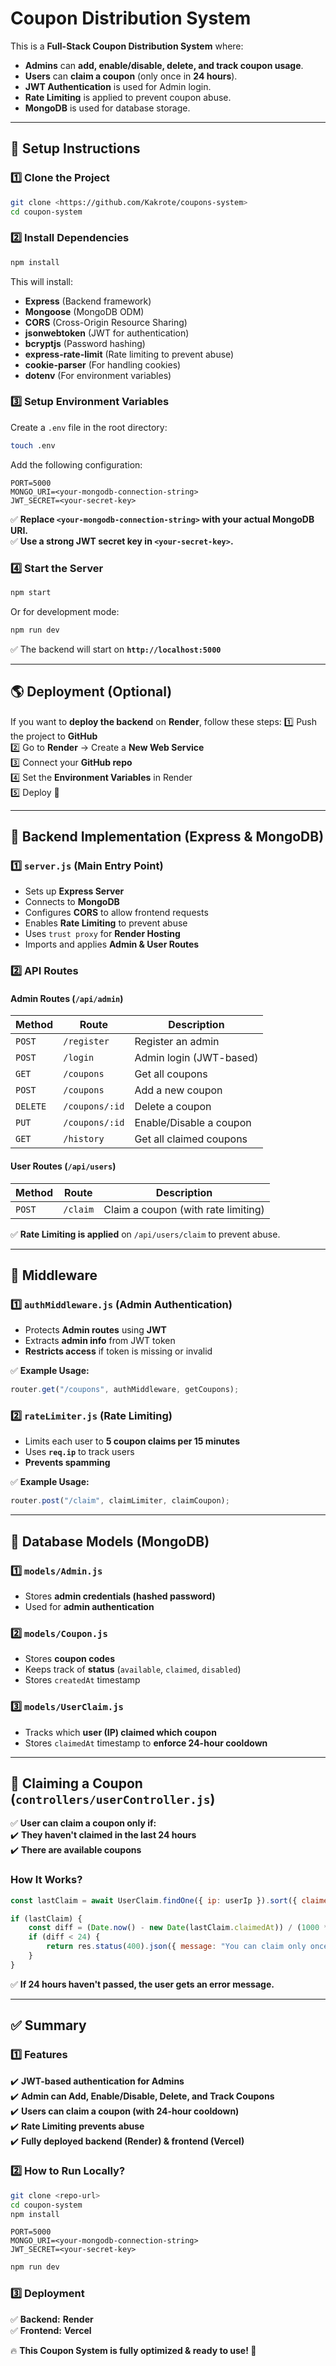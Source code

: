 # Coupon Distribution System

This is a **Full-Stack Coupon Distribution System** where:
- **Admins** can **add, enable/disable, delete, and track coupon usage**.
- **Users** can **claim a coupon** (only once in **24 hours**).
- **JWT Authentication** is used for Admin login.
- **Rate Limiting** is applied to prevent coupon abuse.
- **MongoDB** is used for database storage.

---

## 🚀 Setup Instructions

### **1️⃣ Clone the Project**
```bash
git clone <https://github.com/Kakrote/coupons-system>
cd coupon-system
```

### **2️⃣ Install Dependencies**
```bash
npm install
```
This will install:
- **Express** (Backend framework)
- **Mongoose** (MongoDB ODM)
- **CORS** (Cross-Origin Resource Sharing)
- **jsonwebtoken** (JWT for authentication)
- **bcryptjs** (Password hashing)
- **express-rate-limit** (Rate limiting to prevent abuse)
- **cookie-parser** (For handling cookies)
- **dotenv** (For environment variables)

### **3️⃣ Setup Environment Variables**
Create a `.env` file in the root directory:
```bash
touch .env
```
Add the following configuration:
```env
PORT=5000
MONGO_URI=<your-mongodb-connection-string>
JWT_SECRET=<your-secret-key>
```
✅ **Replace `<your-mongodb-connection-string>` with your actual MongoDB URI.**  
✅ **Use a strong JWT secret key in `<your-secret-key>`.**  

### **4️⃣ Start the Server**
```bash
npm start
```
Or for development mode:
```bash
npm run dev
```
✅ The backend will start on **`http://localhost:5000`**

---

## 🌎 Deployment (Optional)
If you want to **deploy the backend** on **Render**, follow these steps:
1️⃣ Push the project to **GitHub**  
2️⃣ Go to **Render** → Create a **New Web Service**  
3️⃣ Connect your **GitHub repo**  
4️⃣ Set the **Environment Variables** in Render  
5️⃣ Deploy 🎉

---

## 🔹 Backend Implementation (Express & MongoDB)

### **1️⃣ `server.js` (Main Entry Point)**
- Sets up **Express Server**
- Connects to **MongoDB**
- Configures **CORS** to allow frontend requests
- Enables **Rate Limiting** to prevent abuse
- Uses `trust proxy` for **Render Hosting**
- Imports and applies **Admin & User Routes**

### **2️⃣ API Routes**

#### **Admin Routes (`/api/admin`)**
| Method | Route | Description |
|--------|-------|-------------|
| `POST` | `/register` | Register an admin |
| `POST` | `/login` | Admin login (JWT-based) |
| `GET` | `/coupons` | Get all coupons |
| `POST` | `/coupons` | Add a new coupon |
| `DELETE` | `/coupons/:id` | Delete a coupon |
| `PUT` | `/coupons/:id` | Enable/Disable a coupon |
| `GET` | `/history` | Get all claimed coupons |

#### **User Routes (`/api/users`)**
| Method | Route | Description |
|--------|-------|-------------|
| `POST` | `/claim` | Claim a coupon (with rate limiting) |

✅ **Rate Limiting is applied** on `/api/users/claim` to prevent abuse.

---

## 🔹 Middleware

### **1️⃣ `authMiddleware.js` (Admin Authentication)**
- Protects **Admin routes** using **JWT**  
- Extracts **admin info** from JWT token  
- **Restricts access** if token is missing or invalid  

✅ **Example Usage:**
```javascript
router.get("/coupons", authMiddleware, getCoupons);
```

### **2️⃣ `rateLimiter.js` (Rate Limiting)**
- Limits each user to **5 coupon claims per 15 minutes**  
- Uses **`req.ip`** to track users  
- **Prevents spamming**  

✅ **Example Usage:**
```javascript
router.post("/claim", claimLimiter, claimCoupon);
```

---

## 🔹 Database Models (MongoDB)

### **1️⃣ `models/Admin.js`**
- Stores **admin credentials (hashed password)**
- Used for **admin authentication**

### **2️⃣ `models/Coupon.js`**
- Stores **coupon codes**
- Keeps track of **status** (`available`, `claimed`, `disabled`)
- Stores `createdAt` timestamp

### **3️⃣ `models/UserClaim.js`**
- Tracks which **user (IP) claimed which coupon**
- Stores `claimedAt` timestamp to **enforce 24-hour cooldown**

---

## 🔹 Claiming a Coupon (`controllers/userController.js`)
✅ **User can claim a coupon only if:**  
✔️ **They haven't claimed in the last 24 hours**  
✔️ **There are available coupons**  

### **How It Works?**
```javascript
const lastClaim = await UserClaim.findOne({ ip: userIp }).sort({ claimedAt: -1 });

if (lastClaim) {
    const diff = (Date.now() - new Date(lastClaim.claimedAt)) / (1000 * 60 * 60);
    if (diff < 24) {
        return res.status(400).json({ message: "You can claim only once in 24 hours." });
    }
}
```
✅ **If 24 hours haven't passed, the user gets an error message.**  

---

## ✅ Summary
### **1️⃣ Features**
✔️ **JWT-based authentication for Admins**  
✔️ **Admin can Add, Enable/Disable, Delete, and Track Coupons**  
✔️ **Users can claim a coupon (with 24-hour cooldown)**  
✔️ **Rate Limiting prevents abuse**  
✔️ **Fully deployed backend (Render) & frontend (Vercel)**  

### **2️⃣ How to Run Locally?**
```bash
git clone <repo-url>
cd coupon-system
npm install
```
```env
PORT=5000
MONGO_URI=<your-mongodb-connection-string>
JWT_SECRET=<your-secret-key>
```
```bash
npm run dev
```

### **3️⃣ Deployment**
✅ **Backend:** **Render**  
✅ **Frontend:** **Vercel**  

🔥 **This Coupon System is fully optimized & ready to use! 🚀**

